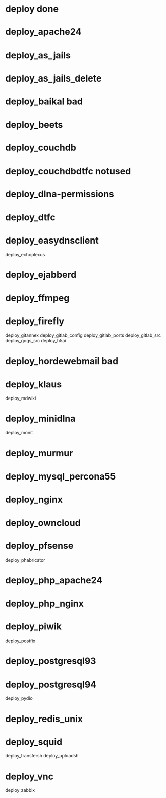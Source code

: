# deploy done
# deploy_apache24
# deploy_as_jails
# deploy_as_jails_delete
# deploy_baikal             bad
# deploy_beets
# deploy_couchdb
# deploy_couchdbdtfc        notused
# deploy_dlna-permissions
# deploy_dtfc
# deploy_easydnsclient
deploy_echoplexus
# deploy_ejabberd
# deploy_ffmpeg
# deploy_firefly
deploy_gitannex
deploy_gitlab_config
deploy_gitlab_ports
deploy_gitlab_src
deploy_gogs_src
deploy_h5ai
# deploy_hordewebmail       bad
# deploy_klaus
deploy_mdwiki
# deploy_minidlna
deploy_monit
# deploy_murmur
# deploy_mysql_percona55
# deploy_nginx
# deploy_owncloud
# deploy_pfsense
deploy_phabricator
# deploy_php_apache24
# deploy_php_nginx
# deploy_piwik
deploy_postfix
# deploy_postgresql93
# deploy_postgresql94
deploy_pydio
# deploy_redis_unix
# deploy_squid
deploy_transfersh
deploy_uploadsh
# deploy_vnc
deploy_zabbix
